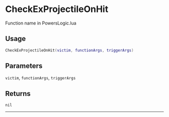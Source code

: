 # CheckExProjectileOnHit
Function name in PowersLogic.lua
## Usage
```lua
CheckExProjectileOnHit(victim, functionArgs, triggerArgs)
```
## Parameters
`victim`, `functionArgs`, `triggerArgs`
## Returns
`nil`

---